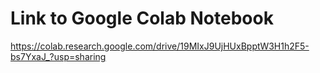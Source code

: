# **Link to Google Colab Notebook**
https://colab.research.google.com/drive/19MIxJ9UjHUxBpptW3H1h2F5-bs7YxaJ_?usp=sharing

